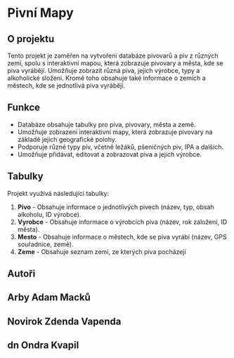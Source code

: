 # Pivní Mapy

## O projektu

Tento projekt je zaměřen na vytvoření databáze pivovarů a piv z různých zemí, spolu s interaktivní mapou, která zobrazuje pivovary a města, kde se piva vyrábějí. Umožňuje zobrazit různá piva, jejich výrobce, typy a alkoholické složení. Kromě toho obsahuje také informace o zemích a městech, kde se jednotlivá piva vyrábějí.

## Funkce

- Databáze obsahuje tabulky pro piva, pivovary, města a země.
- Umožňuje zobrazení interaktivní mapy, která zobrazuje pivovary na základě jejich geografické polohy.
- Podporuje různé typy piv, včetně ležáků, pšeničných piv, IPA a dalších.
- Umožňuje přidávat, editovat a zobrazovat piva a jejich výrobce.

## Tabulky

Projekt využívá následující tabulky:
1. **Pivo** - Obsahuje informace o jednotlivých pivech (název, typ, obsah alkoholu, ID výrobce).
2. **Vyrobce** - Obsahuje informace o výrobcích piva (název, rok založení, ID města).
3. **Mesto** - Obsahuje informace o městech, kde se piva vyrábí (název, GPS souřadnice, země).
4. **Zeme** - Obsahuje seznam zemí, ze kterých piva pocházejí

## Autoři

## Arby Adam Macků
## Novirok Zdenda Vapenda
## dn Ondra Kvapil
